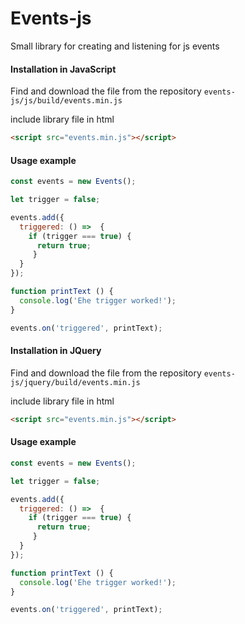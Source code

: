 # Events-js
Small library for creating and listening for js events
#### Installation in JavaScript
Find and download the file from the repository
``
events-js/js/build/events.min.js
``

include library file in html
```html
<script src="events.min.js"></script>
```

#### Usage example
```javascript
const events = new Events();

let trigger = false;

events.add({
  triggered: () =>  {
    if (trigger === true) {
      return true;
     }
  }
});

function printText () {
  console.log('Еhe trigger worked!');
}

events.on('triggered', printText);
```

#### Installation in JQuery
Find and download the file from the repository
``
events-js/jquery/build/events.min.js
``

include library file in html
```html
<script src="events.min.js"></script>
```

#### Usage example
```javascript
const events = new Events();

let trigger = false;

events.add({
  triggered: () =>  {
    if (trigger === true) {
      return true;
     }
  }
});

function printText () {
  console.log('Еhe trigger worked!');
}

events.on('triggered', printText);
```
